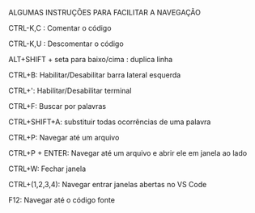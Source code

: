 



ALGUMAS INSTRUÇÕES PARA FACILITAR A NAVEGAÇÃO

CTRL-K,C : Comentar o código

CTRL-K,U : Descomentar o código

ALT+SHIFT + seta para baixo/cima : duplica linha

CTRL+B: Habilitar/Desabilitar barra lateral esquerda

CTRL+': Habilitar/Desabilitar terminal

CTRL+F: Buscar por palavras

CTRL+SHIFT+A: substituir todas ocorrências de uma palavra

CTRL+P: Navegar até um arquivo

CTRL+P + ENTER: Navegar até um arquivo e abrir ele em janela ao lado

CTRL+W: Fechar janela

CTRL+(1,2,3,4): Navegar entrar janelas abertas no VS Code

F12: Navegar até o código fonte